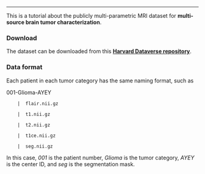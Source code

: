 
-----------------------------------------

This is a tutorial about the publicly multi-parametric MRI dataset for **multi-source brain tumor characterization**.

### Download 
The dataset can be downloaded from this **[Harvard Dataverse repository](https://doi.org/10.7910/DVN/KUUEWC)**. 


### Data format
Each patient in each tumor category has the same naming format, such as  

  001-Glioma-AYEY

        |  flair.nii.gz

        |  t1.nii.gz

        |  t2.nii.gz

        |  t1ce.nii.gz

        |  seg.nii.gz
   
In this case, *001* is the patient number, *Glioma* is the tumor category, *AYEY* is the center ID, and *seg* is the segmentation mask. 


